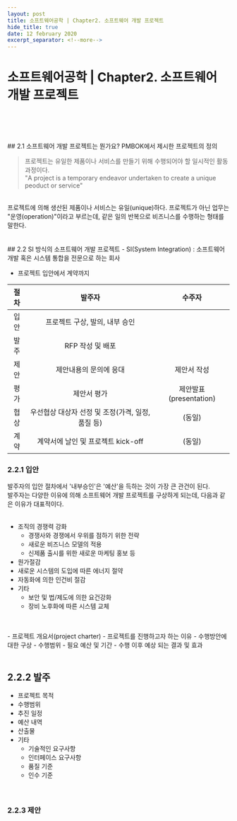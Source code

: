 ```yaml
---
layout: post
title: 소프트웨어공학 | Chapter2. 소프트웨어 개발 프로젝트
hide_title: true     
date: 12 february 2020
excerpt_separator: <!--more-->
---
```


# 소프트웨어공학 | Chapter2. 소프트웨어 개발 프로젝트
<br>
<br>
<br>
<br>
## 2.1 소프트웨어 개발 프로젝트는 뭔가요?
<!--more-->
PMBOK에서 제시한 프로젝트의 정의

> 프로젝트는 유일한 제품이나 서비스를 만들기 위해 수행되어야 할 일시적인 활동과정이다.  
"A project is a temporary endeavor undertaken to create a unique peoduct or service"

<br>
프로젝트에 의해 생산된 제품이나 서비스는 유일(unique)하다.  
프로젝트가 아닌 업무는  "운영(operation)"이라고 부르는데, 같은 일의 반복으로 비즈니스를 수행하는 형태를 말한다.  
<br>
<br>
<br>
## 2.2 SI 방식의 소프트웨어 개발 프로젝트
- SI(System Integration) : 소프트웨어 개발 혹은 시스템 통합을 전문으로 하는 회사  

- 프로젝트 입안에서 계약까지

절차 | 발주자 | 수주자
:---: | :---: | :---:
입안 | 프로젝트 구상, 발의, 내부 승인 |
발주 | RFP 작성 및 배포 |
제안 | 제안내용의 문의에 응대 | 제안서 작성
평가 | 제안서 평가 | 제안발표(presentation)
협상 | 우선협상 대상자 선정 및 조정(가격, 일정, 품질 등) | (동일)
계약 | 계약서에 날인 및 프로젝트 kick-off  | (동일)


### 2.2.1 입안
발주자의 입안 절차에서  '내부승인'은 '예산'을 득하는 것이 가장 큰 관건이 된다.  
발주자는 다양한 이유에 의해 소프트웨어 개발 프로젝트를 구상하게 되는데, 다음과 같은 이유가 대표적이다.  
<br>
- 조직의 경쟁력 강화
  - 경쟁사와 경쟁에서 우위를 점하기 위한 전략
  - 새로운 비즈니스 모델의 적용
  - 신제품 출시를 위한 새로운 마케팅 홍보 등
- 원가절감
 - 새로운 시스템의 도입에 따른 에너지 절약
 - 자동화에 의한 인건비 절감
- 기타
  - 보안 및 법/제도에 의한 요건강화
  - 장비 노후화에 따른 시스템 교체
<br>
<br>
- 프로젝트 개요서(project charter)
  - 프로젝트를 진행하고자 하는 이유
  - 수행방안에 대한 구상
  - 수행범위
  - 필요 예산 및 기간
  - 수행 이후 예상 되는 결과 및 효과  
  <br>
  <br>

## 2.2.2 발주
- 프로젝트 목적
- 수행범위
- 추진 일정
- 예산 내역
- 산출물
- 기타
  - 기술적인 요구사항
  - 인터페이스 요구사항
  - 품질 기준
  - 인수 기준
  <br>
  <br>
  
### 2.2.3 제안
